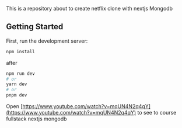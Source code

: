 This is a repository about to create netflix clone with nextjs Mongodb

## Getting Started

First, run the development server:

```bash
npm install 

```

after

```bash
npm run dev
# or
yarn dev
# or
pnpm dev
```

Open [https://www.youtube.com/watch?v=mqUN4N2q4qY](https://www.youtube.com/watch?v=mqUN4N2q4qY) to see to course fullstack nextjs mongodb
